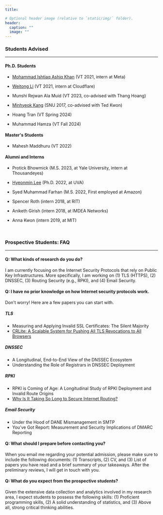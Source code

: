 ```yaml
---
title: 

# Optional header image (relative to `static/img/` folder).
header:
  caption: ""
  image: ""
---
```

### Students Advised
---- 

#### Ph.D. Students

* [Mohammad Ishtiaq Ashiq Khan](https://ashiq5.github.io/) (VT 2021, intern at Meta)

* [Weitong Li](https://www.weitongli.com/) (VT 2021, intern at Cloudflare)

* Munshi Rejwan Ala Muid (VT 2023, co-advised with Thang Hoang)

* [Minhyeok Kang](https://mmlab.snu.ac.kr/~mhkang/) (SNU 2017, co-advised with Ted Kwon)

* Hoang Tran (VT Spring 2024)

* Muhammad Hamza (VT Fall 2024)

#### Master's Students


* Mahesh Maddhuru (VT 2022)

#### Alumni and Interns

* Protick Bhowmick (M.S. 2023, at Yale University, intern at Thousandeyes)

* [Hyeonmin Lee](https://hyeonmin-lee.github.io/) (Ph.D. 2022, at UVA)

* Syed Muhammad Farhan (M.S. 2022, First employed at Amazon)

* Spencer Roth (intern 2018, at RIT)

* Aniketh Girish (intern 2018, at IMDEA Networks)

* Anna Kwon (intern 2019, at MIT)


<br>

### Prospective Students: FAQ
---- 

#### Q: What kinds of research do you do?

I am currently focusing on the Internet Security Protocols that rely on Public Key Infrastructures. More specifically, I am working on (1) TLS (HTTPS), (2) DNSSEC, (3) Routing Security (e.g., RPKI), and (4) Email Security.

#### Q: I have no prior knowledge on how Internet security protocols work.

Don't worry! Here are a few papers you can start with.

##### TLS

* Measuring and Applying Invalid SSL Certificates: The Silent Majority
* <a href="https://www.cs.umd.edu/~dml/papers/crlite_oakland17.pdf">CRLite: A Scalable System for Pushing All TLS Revocations to All Browsers</a>

##### DNSSEC

* A Longitudinal, End-to-End View of the DNSSEC Ecosystem
* Understanding the Role of Registrars in DNSSEC Deployment

##### RPKI

* RPKI is Coming of Age: A Longitudinal Study of RPKI Deployment and Invalid Route Origins
* <a href="https://queue.acm.org/detail.cfm?id=2668966">Why Is It Taking So Long to Secure Internet Routing?</a>

##### Email Security

* Under the Hood of DANE Mismanagement in SMTP
* You’ve Got Report: Measurement and Security Implications of DMARC Reporting


#### Q: What should I prepare before contacting you?

When you email me regarding your potential admission, please make sure to include the following documents: (1) Transcripts, (2) CV, and (3) List of papers you have read and a brief summary of your takeaways.
After the preliminary reviews, I will get in touch with you.

#### Q: What do you expect from the prospective students?

Given the extensive data collection and analytics involved in my research area, I expect students to possess the following skills: (1) Proficient programming skills, (2) A solid understanding of statistics, and (3) Above all, strong critical thinking abilities.








